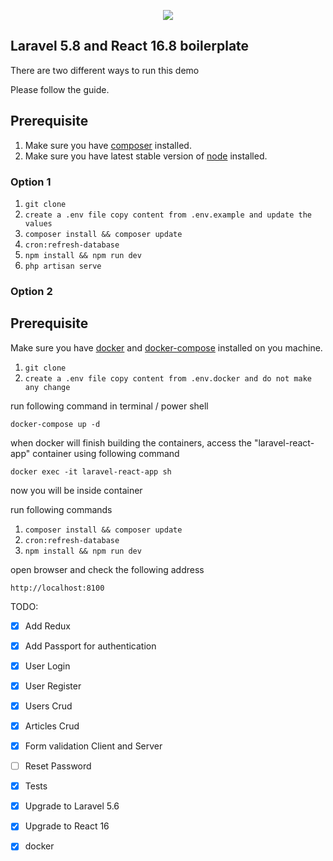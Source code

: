 <p align="center"><img src="https://laravel.com/assets/img/components/logo-laravel.svg"></p>

## Laravel 5.8 and React 16.8 boilerplate
There are two different ways to run this demo

Please follow the guide.

## Prerequisite

1. Make sure you have [composer](https://getcomposer.org/download/) installed.
2. Make sure you have latest stable version of [node](https://nodejs.org/en/download/) installed.

### Option 1

1. `git clone`
2. `create a .env file copy content from .env.example and update the values`
3. `composer install && composer update`
4. `cron:refresh-database`
5. `npm install && npm run dev`
6. `php artisan serve`

### Option 2

## Prerequisite
Make sure you have [docker](https://docs.docker.com/install/) and [docker-compose](https://docs.docker.com/compose/install/) installed on you machine.

1. `git clone`
2. `create a .env file copy content from .env.docker and do not make any change`

run following command in terminal / power shell
```
docker-compose up -d
```

when docker will finish building the containers, access the "laravel-react-app" container using following command

`docker exec -it laravel-react-app sh`

now you will be inside container

run following commands
1. `composer install && composer update`
2. `cron:refresh-database`
3. `npm install && npm run dev`

open browser and check the following address

`http://localhost:8100`

TODO:

- [x] Add Redux
- [x] Add Passport for authentication
- [x] User Login
- [x] User Register
- [x] Users Crud
- [x] Articles Crud
- [x] Form validation Client and Server
- [ ] Reset Password
- [x] Tests
- [x] Upgrade to Laravel 5.6
- [x] Upgrade to React 16
- [x] docker



